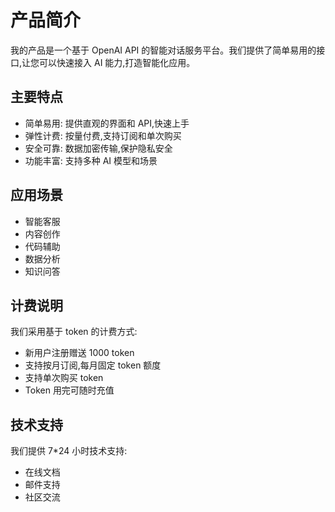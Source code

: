 # 产品简介

我的产品是一个基于 OpenAI API 的智能对话服务平台。我们提供了简单易用的接口,让您可以快速接入 AI 能力,打造智能化应用。

## 主要特点

- 简单易用: 提供直观的界面和 API,快速上手
- 弹性计费: 按量付费,支持订阅和单次购买
- 安全可靠: 数据加密传输,保护隐私安全
- 功能丰富: 支持多种 AI 模型和场景

## 应用场景

- 智能客服
- 内容创作
- 代码辅助
- 数据分析
- 知识问答

## 计费说明

我们采用基于 token 的计费方式:

- 新用户注册赠送 1000 token
- 支持按月订阅,每月固定 token 额度
- 支持单次购买 token
- Token 用完可随时充值

## 技术支持

我们提供 7\*24 小时技术支持:

- 在线文档
- 邮件支持
- 社区交流

